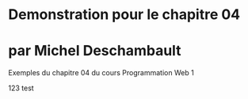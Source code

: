 # Demonstration pour le chapitre 04
# par Michel Deschambault
Exemples du chapitre 04 du cours Programmation Web 1

123 test